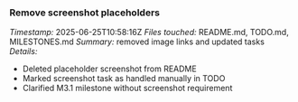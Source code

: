 ### Remove screenshot placeholders
*Timestamp:* 2025-06-25T10:58:16Z
*Files touched:* README.md, TODO.md, MILESTONES.md
*Summary:* removed image links and updated tasks
*Details:*
- Deleted placeholder screenshot from README
- Marked screenshot task as handled manually in TODO
- Clarified M3.1 milestone without screenshot requirement
